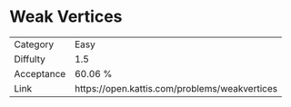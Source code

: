 # Weak Vertices

<table>
    <tr>
        <td>Category</td>
        <td>Easy</td>
    </tr>
    <tr>
        <td>Diffulty</td>
        <td>1.5</td>
    </tr>
    <tr>
        <td>Acceptance</td>
        <td>60.06 %</td>
    </tr>
    <tr>
        <td>Link</td>
        <td>https://open.kattis.com/problems/weakvertices</td>
    </tr>
</table>